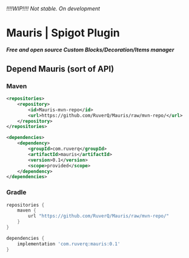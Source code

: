 ###### *!!!!WIP!!!!* Not stable. On development

# Mauris | Spigot Plugin
##### Free and open source Custom Blocks/Decoration/Items manager

## Depend Mauris (sort of API)

### Maven
```xml
<repositories>
    <repository>
        <id>Mauris-mvn-repo</id>
        <url>https://github.com/RuverQ/Mauris/raw/mvn-repo/</url>
    </repository>
</repositories>

<dependencies>
    <dependency>
        <groupId>com.ruverq</groupId>
        <artifactId>mauris</artifactId>
        <version>0.1</version>
        <scope>provided</scope>
    </dependency>
</dependencies>
```
### Gradle
```groovy
repositories {
    maven {
        url "https://github.com/RuverQ/Mauris/raw/mvn-repo/"
    }
}

dependencies {
    implementation 'com.ruverq:mauris:0.1'
}

```
